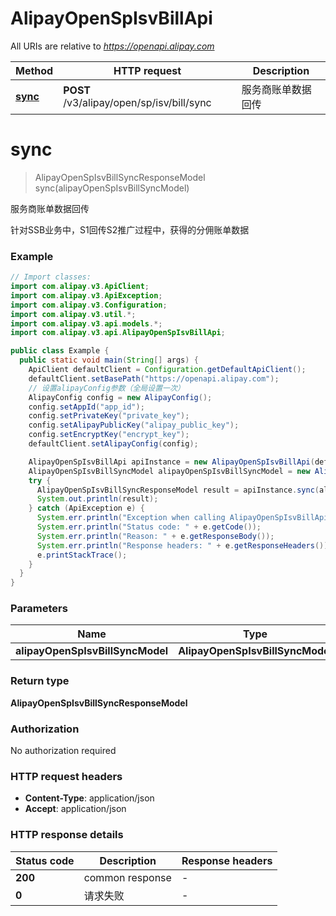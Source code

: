 # AlipayOpenSpIsvBillApi

All URIs are relative to *https://openapi.alipay.com*

| Method | HTTP request | Description |
|------------- | ------------- | -------------|
| [**sync**](AlipayOpenSpIsvBillApi.md#sync) | **POST** /v3/alipay/open/sp/isv/bill/sync | 服务商账单数据回传 |


<a name="sync"></a>
# **sync**
> AlipayOpenSpIsvBillSyncResponseModel sync(alipayOpenSpIsvBillSyncModel)

服务商账单数据回传

针对SSB业务中，S1回传S2推广过程中，获得的分佣账单数据

### Example
```java
// Import classes:
import com.alipay.v3.ApiClient;
import com.alipay.v3.ApiException;
import com.alipay.v3.Configuration;
import com.alipay.v3.util.*;
import com.alipay.v3.api.models.*;
import com.alipay.v3.api.AlipayOpenSpIsvBillApi;

public class Example {
  public static void main(String[] args) {
    ApiClient defaultClient = Configuration.getDefaultApiClient();
    defaultClient.setBasePath("https://openapi.alipay.com");
    // 设置alipayConfig参数（全局设置一次）
    AlipayConfig config = new AlipayConfig();
    config.setAppId("app_id");
    config.setPrivateKey("private_key");
    config.setAlipayPublicKey("alipay_public_key");
    config.setEncryptKey("encrypt_key");
    defaultClient.setAlipayConfig(config);

    AlipayOpenSpIsvBillApi apiInstance = new AlipayOpenSpIsvBillApi(defaultClient);
    AlipayOpenSpIsvBillSyncModel alipayOpenSpIsvBillSyncModel = new AlipayOpenSpIsvBillSyncModel(); // AlipayOpenSpIsvBillSyncModel | 
    try {
      AlipayOpenSpIsvBillSyncResponseModel result = apiInstance.sync(alipayOpenSpIsvBillSyncModel);
      System.out.println(result);
    } catch (ApiException e) {
      System.err.println("Exception when calling AlipayOpenSpIsvBillApi#sync");
      System.err.println("Status code: " + e.getCode());
      System.err.println("Reason: " + e.getResponseBody());
      System.err.println("Response headers: " + e.getResponseHeaders());
      e.printStackTrace();
    }
  }
}
```

### Parameters

| Name | Type | Description  | Notes |
|------------- | ------------- | ------------- | -------------|
| **alipayOpenSpIsvBillSyncModel** | **AlipayOpenSpIsvBillSyncModel**|  | [optional] |

### Return type

**AlipayOpenSpIsvBillSyncResponseModel**

### Authorization

No authorization required

### HTTP request headers

 - **Content-Type**: application/json
 - **Accept**: application/json

### HTTP response details
| Status code | Description | Response headers |
|-------------|-------------|------------------|
| **200** | common response |  -  |
| **0** | 请求失败 |  -  |

